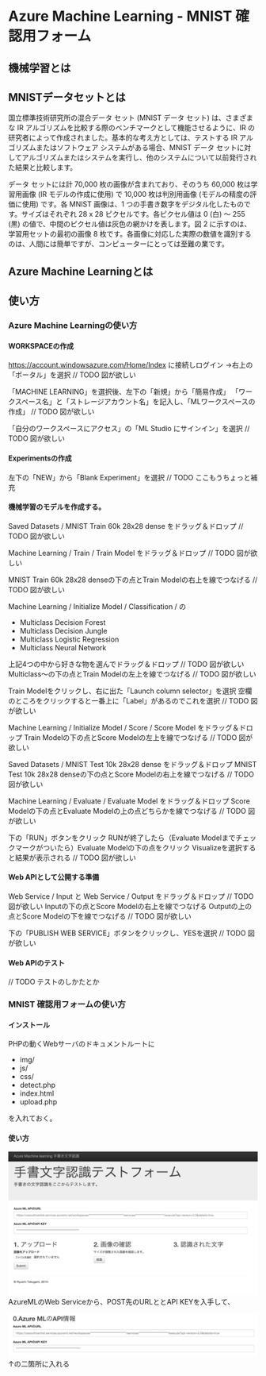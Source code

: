 Azure Machine Learning - MNIST 確認用フォーム
=============

## 機械学習とは


## MNISTデータセットとは
国立標準技術研究所の混合データ セット (MNIST データ セット) は、さまざまな IR アルゴリズムを比較する際のベンチマークとして機能させるように、IR の研究者によって作成されました。基本的な考え方としては、テストする IR アルゴリズムまたはソフトウェア システムがある場合、MNIST データ セットに対してアルゴリズムまたはシステムを実行し、他のシステムについて以前発行された結果と比較します。

データ セットには計 70,000 枚の画像が含まれており、そのうち 60,000 枚は学習用画像 (IR モデルの作成に使用) で 10,000 枚は判別用画像 (モデルの精度の評価に使用) です。各 MNIST 画像は、1 つの手書き数字をデジタル化したものです。サイズはそれぞれ 28 x 28 ピクセルです。各ピクセル値は 0 (白) ～ 255 (黒) の値で、中間のピクセル値は灰色の網かけを表します。図 2 に示すのは、学習用セットの最初の画像 8 枚です。各画像に対応した実際の数値を識別するのは、人間には簡単ですが、コンピューターにとっては至難の業です。

## Azure Machine Learningとは






## 使い方
### Azure Machine Learningの使い方

#### WORKSPACEの作成

https://account.windowsazure.com/Home/Index
に接続しログイン
→右上の「ポータル」を選択
  // TODO 図が欲しい


「MACHINE LEARNING」を選択後、左下の「新規」から「簡易作成」
「ワークスペース名」と「ストレージアカウント名」を記入し、「MLワークスペースの作成」
  // TODO 図が欲しい

「自分のワークスペースにアクセス」の「ML Studio にサインイン」を選択
  // TODO 図が欲しい


#### Experimentsの作成

左下の「NEW」から「Blank Experiment」を選択
  // TODO ここもうちょっと補充
 
#### 機械学習のモデルを作成する。

Saved Datasets / MNIST Train 60k 28x28 dense をドラッグ＆ドロップ
  // TODO 図が欲しい

Machine Learning / Train / Train Model をドラッグ＆ドロップ
  // TODO 図が欲しい

MNIST Train 60k 28x28 denseの下の点とTrain Modelの右上を線でつなげる
  // TODO 図が欲しい

Machine Learning / Initialize Model / Classification / の

+ Multiclass Decision Forest
+ Multiclass Decision Jungle
+ Multiclass Logistic Regression
+ Multiclass Neural Network
 
上記4つの中から好きな物を選んでドラッグ＆ドロップ
  // TODO 図が欲しい
Multiclass〜の下の点とTrain Modelの左上を線でつなげる
  // TODO 図が欲しい


Train Modelをクリックし、右に出た「Launch column selector」を選択
空欄のところをクリックすると一番上に「Label」があるのでこれを選択
  // TODO 図が欲しい

Machine Learning / Initialize Model / Score / Score Model をドラッグ＆ドロップ
Train Modelの下の点とScore Modelの左上を線でつなげる
  // TODO 図が欲しい

Saved Datasets / MNIST Test 10k 28x28 dense をドラッグ＆ドロップ
MNIST Test 10k 28x28 denseの下の点とScore Modelの右上を線でつなげる
  // TODO 図が欲しい

Machine Learning / Evaluate / Evaluate Model をドラッグ＆ドロップ
Score Modelの下の点とEvaluate Modelの上の点どちらかを線でつなげる
  // TODO 図が欲しい

下の「RUN」ボタンをクリック
RUNが終了したら（Evaluate Modelまでチェックマークがついたら）Evaluate Modelの下の点をクリック
Visualizeを選択すると結果が表示される
  // TODO 図が欲しい

#### Web APIとして公開する準備

Web Service / Input と
Web Service / Output をドラッグ＆ドロップ
  // TODO 図が欲しい
Inputの下の点とScore Modelの右上を線でつなげる
Outputの上の点とScore Modelの下を線でつなげる
  // TODO 図が欲しい


下の「PUBLISH WEB SERVICE」ボタンをクリックし、YESを選択
  // TODO 図が欲しい

#### Web APIのテスト
  // TODO テストのしかたとか




### MNIST 確認用フォームの使い方



#### インストール
PHPの動くWebサーバのドキュメントルートに

+ img/
+ js/
+ css/
+ detect.php
+ index.html
+ upload.php

を入れておく。

#### 使い方

![AzureML MNIST 確認フォーム](README.img/azureml-mnist-form.png)
AzureMLのWeb Serviceから、POST先のURLととAPI KEYを入手して、

![Azure ML Web API の情報入力](README.img/azureml-APIInfomation.png)
↑の二箇所に入れる

